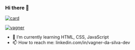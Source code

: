### Hi there 👋
[![card](https://github-readme-stats.vercel.app/api?username=vagner&theme=dark)](https://github.com/vagnersilvas/)                             


[![vagner](https://github-readme-stats.vercel.app/api/top-langs/?username=vagner&hide=html&layout=compact=true&theme=dark)](https://github.com/vagnersilvas/)


- 🌱 I’m currently learning HTML, CSS, JavaScript
- 📫 How to reach me: linkedin.com/in/vagner-da-silva-dev


